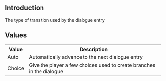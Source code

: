 ## Introduction
The type of transition used by the dialogue entry

## Values
<table>
	<tr>
		<th>Value</th>
		<th>Description</th>
	</tr>
	<tr>
		<td>Auto</td>
		<td>Automatically advance to the next dialogue entry</td>
	</tr>
	<tr>
		<td>Choice</td>
		<td>Give the player a few choices used to create branches in the dialogue</td>
	</tr>
</table>